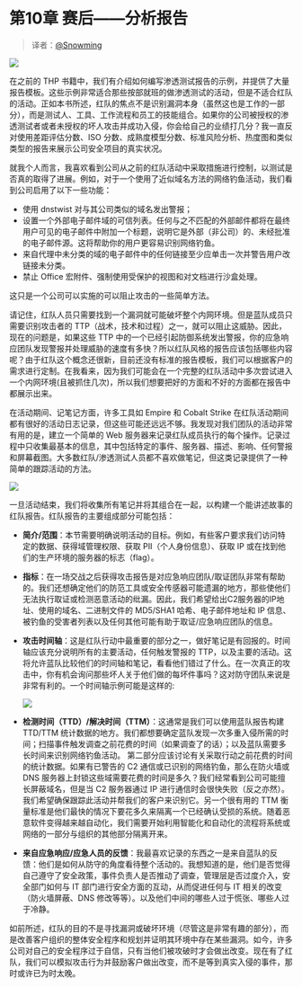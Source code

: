 # 第10章 赛后——分析报告

> 译者：[@Snowming](https://github.com/Snowming04)

![](img/chapter_10/10-1.png)

在之前的 THP 书籍中，我们有介绍如何编写渗透测试报告的示例，并提供了大量报告模板。这些示例非常适合那些按部就班的做渗透测试的活动，但是不适合红队的活动。正如本书所述，红队的焦点不是识别漏洞本身（虽然这也是工作的一部分），而是测试人、工具、工作流程和员工的技能组合。如果你的公司被授权的渗透测试者或者未授权的坏人攻击并成功入侵，你会给自己的业绩打几分？我一直反对使用差距评估分数、ISO 分数、成熟度模型分数、标准风险分析、热度图和类似类型的报告来展示公司安全项目的真实状况。

就我个人而言，我喜欢看到公司从之前的红队活动中采取措施进行控制，以测试是否真的取得了进展。例如，对于一个使用了近似域名方法的网络钓鱼活动，我们看到公司启用了以下一些功能：
- 使用 dnstwist 对与其公司类似的域名发出警报；
- 设置一个外部电子邮件域的可信列表。任何与之不匹配的外部邮件都将在最终用户可见的电子邮件中附加一个标题，说明它是外部（非公司）的、未经批准的电子邮件源。这将帮助你的用户更容易识别网络钓鱼。
- 来自代理中未分类的域的电子邮件中的任何链接至少应单击一次并警告用户改链接未分类。
- 禁止 Office 宏附件、强制使用受保护的视图和对文档进行沙盒处理。

这只是一个公司可以实施的可以阻止攻击的一些简单方法。

请记住，红队人员只需要找到一个漏洞就可能破坏整个内网环境。但是蓝队成员只需要识别攻击者的 TTP（战术，技术和过程）之一，就可以阻止这威胁。因此，现在的问题是，如果这些 TTP 中的一个已经引起防御系统发出警报，你的应急响应团队发现警报并处理威胁的速度有多快？所以红队风格的报告应该包括哪些内容呢？由于红队这个概念还很新，目前还没有标准的报告模板，我们可以根据客户的需求进行定制。在我看来，因为我们可能会在一个完整的红队活动中多次尝试进入一个内网环境(且被抓住几次)，所以我们想要把好的方面和不好的方面都在报告中都展示出来。

在活动期间、记笔记方面，许多工具如 Empire 和 Cobalt Strike 在红队活动期间都有很好的活动日志记录，但这些可能还远远不够。我发现对我们团队的活动非常有用的是，建立一个简单的 Web 服务器来记录红队成员执行的每个操作。记录过程中只收集最基本的信息，其中包括特定的事件、服务器、描述、影响、任何警报和屏幕截图。大多数红队/渗透测试人员都不喜欢做笔记，但这类记录提供了一种简单的跟踪活动的方法。

![](img/chapter_10/10-2.png)

一旦活动结束，我们将收集所有笔记并将其组合在一起，以构建一个能讲述故事的红队报告。红队报告的主要组成部分可能包括：

- **简介/范围**：本节需要明确说明活动的目标。例如，有些客户要求我们访问特定的数据、获得域管理权限、获取 PII（个人身份信息）、获取 IP 或在找到他们的生产环境的服务器的标志（flag）。

- **指标**：在一场交战之后获得攻击报告是对应急响应团队/取证团队非常有帮助的。我们还想确定他们的防范工具或安全传感器可能遗漏的地方，那些使他们无法执行取证或检测恶意活动的纰漏。因此，我们希望给出C2服务器的IP地址、使用的域名、二进制文件的 MD5/SHA1 哈希、电子邮件地址和 IP 信息、被钓鱼的受害者列表以及任何其他可能有助于取证/应急响应团队的信息。

- **攻击时间轴**：这是红队行动中最重要的部分之一，做好笔记是有回报的。时间轴应该充分说明所有的主要活动，任何触发警报的 TTP，以及主要的活动。这将允许蓝队比较他们的时间轴和笔记，看看他们错过了什么。在一次真正的攻击中，你有机会询问那些坏人关于他们做的每坏件事吗？这对防守团队来说是非常有利的。一个时间轴示例可能是这样的:

  ![](img/chapter_10/10-3.png)

- **检测时间（TTD）/解决时间（TTM）**：这通常是我们可以使用蓝队报告构建 TTD/TTM 统计数据的地方。我们都想要确定蓝队发现一次多重入侵所需的时间；扫描事件触发调查之前花费的时间（如果调查了的话）；以及蓝队需要多长时间来识别网络钓鱼活动。
第二部分应该讨论有关采取行动之前花费的时间的统计数据。如果有已警告的 C2 通信或已识别的网络钓鱼，那么在防火墙或 DNS 服务器上封锁这些域需要花费的时间是多久？我们经常看到公司可能擅长屏蔽域名，但是当 C2 服务器通过 IP 进行通信时会很快失败（反之亦然）。我们希望确保跟踪此活动并帮我们的客户来识别它。另一个很有用的 TTM 衡量标准是他们最快的情况下要花多久来隔离一个已经确认受损的系统。随着恶意软件变得越来越自动化，我们需要开始利用智能化和自动化的流程将系统或网络的一部分与组织的其他部分隔离开来。

- **来自应急响应/应急人员的反馈**：我最喜欢记录的东西之一是来自蓝队的反馈：他们是如何从防守的角度看待整个活动的。我想知道的是，他们是否觉得自己遵守了安全政策，事件负责人是否推动了调查，管理层是否过度介入，安全部门如何与 IT 部门进行安全方面的互动，从而促进任何与 IT 相关的改变（防火墙屏蔽、DNS 修改等等）。以及他们中间的哪些人过于慌张、哪些人过于冷静。

如前所述，红队的目的不是寻找漏洞或破坏环境（尽管这是非常有趣的部分），而是改善客户组织的整体安全程序和规划并证明其环境中存在某些漏洞。如今，许多公司对自己的安全程序过于自信，只有当他们被攻破时才会做出改变。现在有了红队，我们可以模拟攻击行为并鼓励客户做出改变，而不是等到真实入侵的事件，那时或许已为时太晚。
